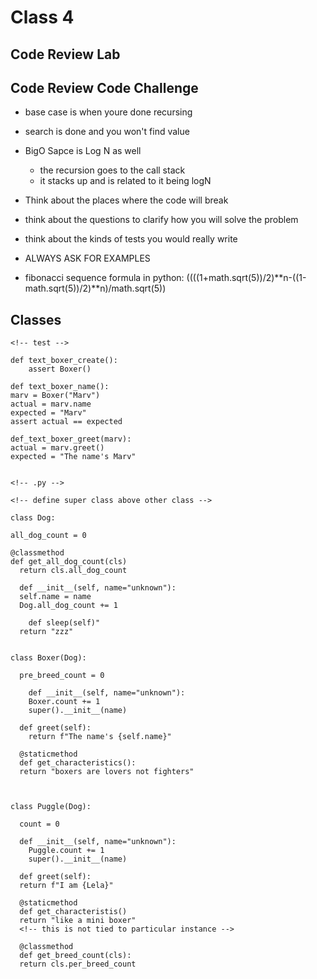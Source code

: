 # Class 4

## Code Review Lab

## Code Review Code Challenge

- base case is when youre done recursing
- search is done and you won't find value
- BigO Sapce is Log N as well
  - the recursion goes to the call stack
  - it stacks up and is related to it being logN
- Think about the places where the code will break
- think about the questions to clarify how you will solve the problem
- think about the kinds of tests you would really write

- ALWAYS ASK FOR EXAMPLES

- fibonacci sequence formula in python: ((((1+math.sqrt(5))/2)**n-((1-math.sqrt(5))/2)**n)/math.sqrt(5))

## Classes

```{python}
<!-- test -->

def text_boxer_create():
    assert Boxer()

def text_boxer_name():
marv = Boxer("Marv")
actual = marv.name
expected = "Marv"
assert actual == expected

def_text_boxer_greet(marv):
actual = marv.greet()
expected = "The name's Marv"


<!-- .py -->

<!-- define super class above other class -->

class Dog:

all_dog_count = 0

@classmethod
def get_all_dog_count(cls)
  return cls.all_dog_count

  def __init__(self, name="unknown"):
  self.name = name
  Dog.all_dog_count += 1

    def sleep(self)"
  return "zzz"


class Boxer(Dog):

  pre_breed_count = 0

    def __init__(self, name="unknown"):
    Boxer.count += 1
    super().__init__(name)

  def greet(self):
    return f"The name's {self.name}"

  @staticmethod
  def get_characteristics():
  return "boxers are lovers not fighters"



class Puggle(Dog):

  count = 0

  def __init__(self, name="unknown"):
    Puggle.count += 1
    super().__init__(name)

  def greet(self):
  return f"I am {Lela}"  

  @staticmethod
  def get_characteristis()
  return "like a mini boxer"
  <!-- this is not tied to particular instance -->

  @classmethod
  def get_breed_count(cls):
  return cls.per_breed_count


```

